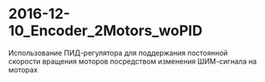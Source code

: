 # 2016-12-10_Encoder_2Motors_woPID
Использование ПИД-регулятора для поддержания постоянной скорости вращения моторов посредством изменения ШИМ-сигнала на моторах
